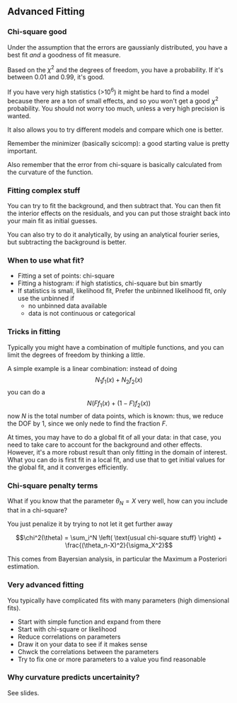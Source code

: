 ## Advanced Fitting

### Chi-square good

Under the assumption that the errors are gaussianly distributed, you have a best fit *and* a goodness of fit measure.

Based on the $\chi^2$ and the degrees of freedom, you have a probability. If it's between 0.01 and 0.99, it's good.

If you have very high statistics (>$10^6$) it might be hard to find a model because there are a ton of small effects, and so you won't get a good $\chi^2$ probability. You should not worry too much, unless a very high precision is wanted.

It also allows you to try different models and compare which one is better.

Remember the minimizer (basically scicomp): a good starting value is pretty important.

Also remember that the error from chi-square is basically calculated from the curvature of the function.

### Fitting complex stuff

You can try to fit the background, and then subtract that. You can then fit the interior effects on the residuals, and you can put those straight back into your main fit as initial guesses.

You can also try to do it analytically, by using an analytical fourier series, but subtracting the background is better.

### When to use what fit?

* Fitting a set of points: chi-square
* Fitting a histogram: if high statistics, chi-square but bin smartly
* If statistics is small, likelihood fit, Prefer the unbinned likelihood fit, only use the unbinned if
  * no unbinned data available
  * data is not continuous or categorical

### Tricks in fitting

Typically you might have a combination of multiple functions, and you can limit the degrees of freedom by thinking a little.

A simple example is a linear combination: instead of doing 
$$N_1 f_1(x) + N_2 f_2(x)$$
you can do a 
$$ N \left(F f_1(x) + (1-F)f_2(x)\right)$$
now $N$ is the total number of data points, which is known: thus, we reduce the DOF by 1, since we only nede to find the fraction $F$.

At times, you may have to do a global fit of all your data: in that case, you need to take care to account for the background and other effects. However, it's a more robust result than only fitting in the domain of interest. What you can do is first fit in a local fit, and use that to get initial values for the global fit, and it converges efficiently.

### Chi-square penalty terms

What if you know that the parameter $\theta_N = X$ very well, how can you include that in a chi-square?

You just penalize it by trying to not let it get further away

$$\chi^2(\theta) = \sum_i^N \left( \text{usual chi-square stuff} \right) + \frac{(\theta_n-X)^2}{\sigma_X^2}$$

This comes from Bayersian analysis, in particular the Maximum a Posteriori estimation.

### Very advanced fitting

You typically have complicated fits with many parameters (high dimensional fits).

* Start with simple function and expand from there
* Start with chi-square or likelihood
* Reduce correlations on parameters
* Draw it on your data to see if it makes sense
* Chwck the correlations between the parameters
* Try to fix one or more parameters to a value you find reasonable

### Why curvature predicts uncertainity?

See slides.
